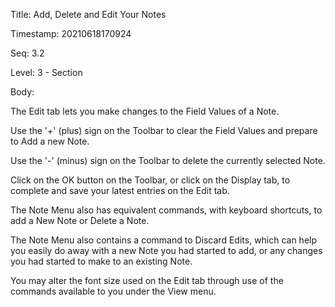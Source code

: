 Title:  Add, Delete and Edit Your Notes

Timestamp: 20210618170924

Seq:    3.2

Level:  3 - Section

Body: 

The Edit tab lets you make changes to the Field Values of a Note. 

Use the '+' (plus) sign on the Toolbar to clear the Field Values and prepare to Add a new Note. 

Use the '-' (minus) sign on the Toolbar to delete the currently selected Note. 

Click on the OK button on the Toolbar, or click on the Display tab, to complete and save your latest entries on the Edit tab. 

The Note Menu also has equivalent commands, with keyboard shortcuts, to add a New Note or Delete a Note. 

The Note Menu also contains a command to Discard Edits, which can help you easily do away with a new Note you had started to add, or any changes you had started to make to an existing Note. 

You may alter the font size used on the Edit tab through use of the commands available to you under the View menu.
